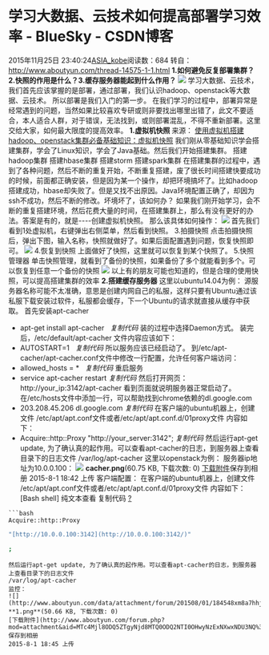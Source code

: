 # 学习大数据、云技术如何提高部署学习效率 - BlueSky - CSDN博客
2015年11月25日 23:40:24[ASIA_kobe](https://me.csdn.net/ASIA_kobe)阅读数：684
转自：http://www.aboutyun.com/thread-14575-1-1.html
**1.如何避免反复部署集群？2.快照的作用是什么？3.缓存服务器能起到什么作用？**
![](http://www.aboutyun.com/static/image/hrline/4.gif)
学习大数据、云技术，我们首先应该掌握的是部署，通过部署，我们认识hadoop、openstack等大数据、云技术。
所以部署是我们入门的第一步。
在我们学习的过程中，部署异常是经常遇到的问题，当然如果比较喜欢专研或则非要找出哪里出错了，此文不要适合，本人适合人群，对于错误，无法找到，或则部署混乱，不得不重新部署。这里交给大家，如何最大限度的提高效率。
**1.虚拟机快照**
来源：
[使用虚拟机搭建hadoop、openstack集群必备基础知识：虚拟机快照](http://www.aboutyun.com/thread-12521-1-1.html)
我们刚从零基础知识学会搭建集群，学会了Linux知识，学会了Java基础。然后我们开始搭建集群。
搭建hadoop集群
搭建hbase集群
搭建storm
搭建spark集群
在搭建集群的过程中，遇到了各种问题，然后不断的重复开始，不断重复搭建，废了很长时间搭建快要成功的时候，前面都正确安装，但是因为某一个操作，却把环境搞坏了。比如hadoop搭建成功，hbase却失败了。但是又找不出原因。Java环境配置正确了，却因为ssh不成功，然后不断的修改。坏境坏了，该如何办？
如果我们刚开始学习，会不断的重复搭建环境，然后花费大量的时间，在搭建集群上，那么有没有更好的办法。答案是有的，就是----创建虚拟机快照。
那么该具体如何操作：
![](http://www.aboutyun.com/data/attachment/forum/201504/13/014419krzircg3y0for161.png)
首先我们看到1处虚拟机，右键弹出右侧菜单，然后看到快照。
3.拍摄快照
点击拍摄快照后，弹出下图，输入名称，快照就做好了。如果后面配置遇到问题，恢复快照即可。
![](http://www.aboutyun.com/data/attachment/forum/201504/13/014940xqqzfwlkkhlg3e5h.jpg)
4.恢复到快照 
上面做好了快照，这里就可以恢复到某个快照了。
5.快照管理器
单击快照管理，就看到了备份的快照，如果备份了多个就能看到多个。可以恢复到任意一个备份的快照
![](http://www.aboutyun.com/data/attachment/forum/201504/13/015859mp1zirpmejymufz9.jpg)
以上有的朋友可能也知道的，但是合理的使用快照，可以提高搭建集群的效率
**2.搭建缓存服务器**
这里以ubuntu14.04为例：
源服务器名称可能不太准确，意思是创建内网自己的私服，这样只要有Ubuntu通过该私服下载安装过软件，私服都会缓存，下一个Ubuntu的请求就直接从缓存中获取。
首先安装apt-cacher
- apt-get install apt-cacher  
*复制代码*
装的过程中选择Daemon方式。
装完后，/etc/default/apt-cacher 文件内容应该如下：
- AUTOSTART=1  
*复制代码*
所以服务应该已经启动了。
到/etc/apt-cacher/apt-cacher.conf文件中修改一行配置，允许任何客户端访问：
- allowed_hosts = *  
*复制代码*
重启服务
- service apt-cacher restart
*复制代码*
然后打开网页：http://your_ip:3142/apt-cacher
看到页面就说明服务器正常启动了。
在/etc/hosts文件中添加一行，可以帮助找到chrome依赖的dl.google.com
- 203.208.45.206 dl.google.com
*复制代码*
在客户端的ubuntu机器上，创建文件 /etc/apt/apt.conf文件或者/etc/apt/apt.conf.d/01proxy文件
内容如下：
- Acquire::http::Proxy "http://your_server:3142";
*复制代码*
然后运行apt-get update, 为了确认真的起作用。可以查看apt-cacher的日志，到服务器上查看目录下的日志文件
/var/log/apt-cacher
这里以openstack为例：
服务器ip地址为10.0.0.100：
![](http://www.aboutyun.com/data/attachment/forum/201508/01/184246h1vxc6wdn1xr30jv.png)
**cacher.png**(60.75 KB, 下载次数: 0)
[下载附件](http://www.aboutyun.com/forum.php?mod=attachment&aid=MTc4Mjh8ZTFhMmFmNzZ8MTQ0ODQ2NTI0OHwyNzExNXwxNDU3NQ%3D%3D&nothumb=yes)保存到相册
2015-8-1 18:42 上传
客户端配置：
在客户端的ubuntu机器上，创建文件 /etc/apt/apt.conf文件或者/etc/apt/apt.conf.d/01proxy文件
内容如下：
[Bash shell] 
纯文本查看 复制代码
[?](http://www.aboutyun.com/#)
```
```bash
Acquire::http::Proxy
```
```bash
"[http://10.0.0.100:3142](http://10.0.0.100:3142/)"
```
```bash
;
```
```
然后运行apt-get update, 为了确认真的起作用。可以查看apt-cacher的日志，到服务器上查看目录下的日志文件
/var/log/apt-cacher
监控：
![](http://www.aboutyun.com/data/attachment/forum/201508/01/184548xm8a7hhjk70k6x2x.png)
**1.png**(50.66 KB, 下载次数: 0)
[下载附件](http://www.aboutyun.com/forum.php?mod=attachment&aid=MTc4Mjl8ODQ5ZTgyNjd8MTQ0ODQ2NTI0OHwyNzExNXwxNDU3NQ%3D%3D&nothumb=yes)保存到相册
2015-8-1 18:45 上传
